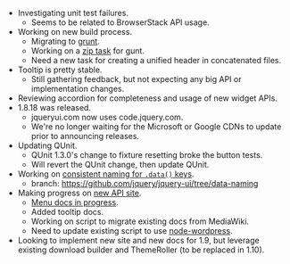 * Investigating unit test failures.
  * Seems to be related to BrowserStack API usage.
* Working on new build process.
  * Migrating to [grunt](https://github.com/cowboy/grunt).
  * Working on a [zip task](https://github.com/cowboy/grunt/issues/51) for gunt.
  * Need a new task for creating a unified header in concatenated files.
* Tooltip is pretty stable.
  * Still gathering feedback, but not expecting any big API or implementation changes.
* Reviewing accordion for completeness and usage of new widget APIs.
* 1.8.18 was released.
  * jqueryui.com now uses code.jquery.com.
  * We're no longer waiting for the Microsoft or Google CDNs to update prior to announcing releases.
* Updating QUnit.
  * QUnit 1.3.0's change to fixture resetting broke the button tests.
  * Will revert the QUnit change, then update QUnit.
* Working on [consistent naming for `.data()` keys](https://bugs.jqueryui.com/ticket/7810).
  * branch: https://github.com/jquery/jquery-ui/tree/data-naming
* Making progress on [new API site](http://wiki.jqueryui.com/w/page/40995891/Docs2xml).
  * [Menu docs in progress](https://github.com/jquery/jquery-docs/pull/1).
  * Added tooltip docs.
  * Working on script to migrate existing docs from MediaWiki.
  * Need to update existing script to use [node-wordpress](https://github.com/scottgonzalez/node-wordpress).
* Looking to implement new site and new docs for 1.9, but leverage existing download builder and ThemeRoller (to be replaced in 1.10).
